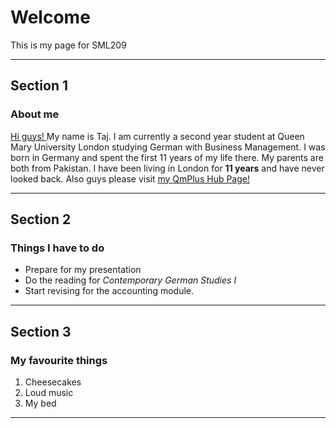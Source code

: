 <h1>Welcome</h1>
<p>This is my page for SML209</p>
<hr>
<h2>Section 1</h2>
<h3> About me</h3>
<p> <u> Hi guys! </u>  My name is Taj. I am currently a second year student at Queen Mary University London studying German with Business Management. I was born in Germany and spent the first 11 years of my life there. My parents are both from Pakistan. I have been living in London for <strong>11 years</strong> and have never looked back. Also guys please visit <a href="https://hub.qmplus.qmul.ac.uk/view/view.php?profile=taj-shah&page=sml209-computers-and-languages-2018-taj"> my QmPlus Hub Page!</a> </p>
<hr>
<h2>Section 2</h2>
<h3>Things I have to do</h3>
<ul>
<li>Prepare for my presentation</li>
<li>Do the reading for <em> Contemporary German Studies I </em> </li>
<li>Start revising for the accounting module.</li>
</ul>
<hr>
<h2>Section 3</h2>
<h3>My favourite things</h3>
<ol> 
<li> Cheesecakes </li> 
<li> Loud music </li> 
<li> My bed </li>
</ol>
<hr>
